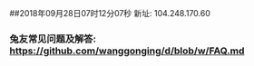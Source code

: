 ##2018年09月28日07时12分07秒 新址: 104.248.170.60
### 兔友常见问题及解答: https://github.com/wanggonging/d/blob/w/FAQ.md
